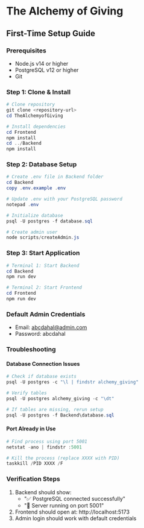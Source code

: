 # The Alchemy of Giving

## First-Time Setup Guide

### Prerequisites

- Node.js v14 or higher
- PostgreSQL v12 or higher
- Git

### Step 1: Clone & Install

```powershell
# Clone repository
git clone <repository-url>
cd TheAlchemyofGiving

# Install dependencies
cd Frontend
npm install
cd ../Backend
npm install
```

### Step 2: Database Setup

```powershell
# Create .env file in Backend folder
cd Backend
copy .env.example .env

# Update .env with your PostgreSQL password
notepad .env

# Initialize database
psql -U postgres -f database.sql

# Create admin user
node scripts/createAdmin.js
```

### Step 3: Start Application

```powershell
# Terminal 1: Start Backend
cd Backend
npm run dev

# Terminal 2: Start Frontend
cd Frontend
npm run dev
```

### Default Admin Credentials

- Email: abcdahal@admin.com
- Password: abcdahal

### Troubleshooting

#### Database Connection Issues

```powershell
# Check if database exists
psql -U postgres -c "\l | findstr alchemy_giving"

# Verify tables
psql -U postgres alchemy_giving -c "\dt"

# If tables are missing, rerun setup
psql -U postgres -f Backend\database.sql
```

#### Port Already in Use

```powershell
# Find process using port 5001
netstat -ano | findstr :5001

# Kill the process (replace XXXX with PID)
taskkill /PID XXXX /F
```

### Verification Steps

1. Backend should show:
   - "✅ PostgreSQL connected successfully"
   - "🚀 Server running on port 5001"
2. Frontend should open at: http://localhost:5173
3. Admin login should work with default credentials